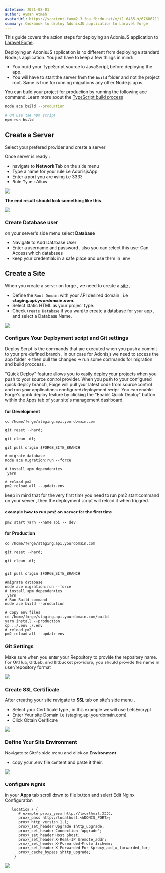 ```yaml
---
datetime: 2021-08-01
author: Ayman Atmeh
avatarUrl: https://scontent.famm2-3.fna.fbcdn.net/v/t1.6435-9/67686711_10156288264381674_357541686496198656_n.jpg?_nc_cat=102&ccb=1-3&_nc_sid=09cbfe&_nc_ohc=OVMfyIlqRnkAX-xEwTb&_nc_ht=scontent.famm2-3.fna&oh=cf417afe2504a69203f5da7e13fe486b&oe=612D4B91
summary: Cookbook to deploy AdonisJS application to Laravel Forge
---
```


This guide covers the action steps for deploying an AdonisJS application to [Laravel Forge](https://forge.laravel.com).

Deploying an AdonisJS application is no different from deploying a standard Node.js application. You just have to keep a few things in mind:

- You build your TypeScript source to JavaScript, before deploying the app.
- You will have to start the server from the `build` folder and not the project root. Same is true for running migrations any other Node.js apps.

You can build your project for production by running the following ace command. Learn more about the [TypeScript build process](../../guides/fundamentals/typescript-build-process.md)

```sh
node ace build --production

# OR use the npm script
npm run build
```

## Create a Server

Select your prefered provider and create a server

Once server is ready :
- navigate to **Network** Tab on the side menu
- Type a name for your rule i.e AdonisjsApp 
- Enter a port you are using i.e 3333
- Rule Type : Allow

![](https://res.cloudinary.com/ayman-personal/image/upload/v1627990930/uploads/Firewall_entry_ka1u4n.jpg)

**The end result should look something like this.**

![](https://res.cloudinary.com/ayman-personal/image/upload/v1627990930/uploads/firewall_end-result_ypiejc.jpg)

### Create Database user 

on your server's side menu select **Database**
- Navigate to Add Database User
- Enter a username and password , also you can select this user Can Access which databases
- keep your credentials in a safe place and use them in .env 

## Create a Site

When you create a server on forge , we need to create a [site](https://forge.laravel.com/docs/1.0/sites/the-basics.html) , 

- Define the `Root Domain` with your API desired domain , i.e **staging.api.yourdomain.com**.
- Select Static HTML as your project type.
- Check `Create Database` if you want to create a database for your app , and select a Database Name. 

![](https://res.cloudinary.com/ayman-personal/image/upload/v1627988326/uploads/create-site-laravel-forge_vqyz2r.jpg)


### Configure Your Deployment script and Git settings

Deploy Script is the commands that are executed when you push a commit to your pre-defined branch . in our case for Adonisjs we need to access the app folder -> then pull the changes -> run some commands for migration and build proccess . 


 "Quick Deploy" feature allows you to easily deploy your projects when you push to your source control provider. When you push to your configured quick deploy branch, Forge will pull your latest code from source control and run your application's configured deployment script.
You can enable Forge's quick deploy feature by clicking the "Enable Quick Deploy" button within the Apps tab of your site's management dashboard.


#### for Development 


```
cd /home/forge/staging.api.yourdomain.com

git reset --hard;

git clean -df;

git pull origin $FORGE_SITE_BRANCH

# migrate database
node ace migration:run --force

# install npm dependencies
 yarn

# reload pm2 
pm2 reload all --update-env
```
keep in mind that for the very first time you need to run pm2 start command on your server , then the deployment script will reload it when triggred.

#### example how to run pm2 on server for the first time
```
pm2 start yarn --name api -- dev
```

#### for Production 

```
cd /home/forge/staging.api.yourdomain.com

git reset --hard;

git clean -df;


git pull origin $FORGE_SITE_BRANCH

#migrate database
node ace migration:run --force
# install npm dependencies
 yarn
# Run Build command
node ace build --production

# Copy env files
cd /home/forge/staging.api.yourdomain.com/build
yarn install --production
cp ../.env ./.env
# reload pm2 
pm2 reload all --update-env
```

### Git Settings

Make sure when you enter your Repository to provide the repository name. For GitHub, GitLab, and Bitbucket providers, you should provide the name in user/repository format

![](https://res.cloudinary.com/ayman-personal/image/upload/v1627990130/uploads/git_c5kr4c.jpg)


### Create SSL Certificate 

After creating your site navigate to **SSL** tab on site's side menu .
- Select your Certificate type , in this example we will use LetsEncrypt
- Enter Your site Domain i.e (staging.api.yourdomain.com)
- Click Obtain Cerificate

![](https://res.cloudinary.com/ayman-personal/image/upload/v1627988526/uploads/ssl-LetsEncrypt_srj73r.jpg)

### Define Your Site Environment

Navigate to Site's side menu and click on  **Environment**
- copy your .env file content and paste it their.

![](https://res.cloudinary.com/ayman-personal/image/upload/v1627989008/uploads/env_qfx7vd.jpg)


### Configure Ngnix 

in your **Apps** tab scroll down to file button and select Edit Nginx Configuration

```
   location / {
      # example proxy_pass http://localhost:3333;
      proxy_pass http://localhost:<ADONIS_PORT>;
      proxy_http_version 1.1;
      proxy_set_header Upgrade $http_upgrade;
      proxy_set_header Connection 'upgrade';
      proxy_set_header Host $host;
      proxy_set_header X-Real-IP $remote_addr;
      proxy_set_header X-Forwarded-Proto $scheme;
      proxy_set_header X-Forwarded-For $proxy_add_x_forwarded_for;
      proxy_cache_bypass $http_upgrade;
    }
```

![](https://res.cloudinary.com/ayman-personal/image/upload/v1627990543/uploads/ngnix_r7vqg7.jpg)



